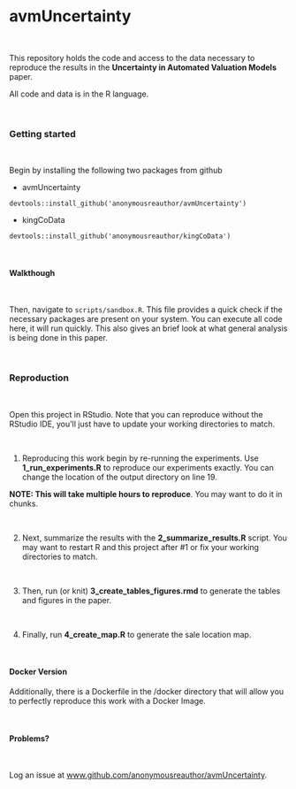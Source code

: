 # avmUncertainty

&nbsp; 

This repository holds the code and access to the data necessary to reproduce the results in the **Uncertainty in Automated Valuation Models** paper.

All code and data is in the R language.

&nbsp; 

### Getting started

&nbsp; 

Begin by installing the following two packages from github

* avmUncertainty

`devtools::install_github('anonymousreauthor/avmUncertainty')`

* kingCoData

`devtools::install_github('anonymousreauthor/kingCoData')`

&nbsp; 

#### Walkthough

&nbsp; 

Then, navigate to `scripts/sandbox.R`. This file provides a quick check if the necessary packages are present on your system.  You can execute all code here, it will run quickly.  This also gives an brief look at what general analysis is being done in this paper.

&nbsp; 

### Reproduction

&nbsp; 

Open this project in RStudio. Note that you can reproduce without the RStudio IDE, you'll just have to update your working directories to match.  

&nbsp; 

1. Reproducing this work begin by re-running the experiments. Use **1_run_experiments.R** to reproduce our experiments exactly.  You can change the location of the output directory on line 19.

**NOTE: This will take multiple hours to reproduce**.  You may want to do it in chunks.  

&nbsp; 

2. Next, summarize the results with the **2_summarize_results.R** script.  You may want to restart R and this project after #1 or fix your working directories to match.  

&nbsp; 

3. Then, run (or knit) **3_create_tables_figures.rmd** to generate the tables and figures in the paper. 

&nbsp; 

4. Finally, run **4_create_map.R** to generate the sale location map.

&nbsp; 

#### Docker Version

Additionally, there is a Dockerfile in the /docker directory that will allow you to perfectly reproduce this work with a Docker Image.  

&nbsp; 

#### Problems?

&nbsp; 

Log an issue at www.github.com/anonymousreauthor/avmUncertainty.




